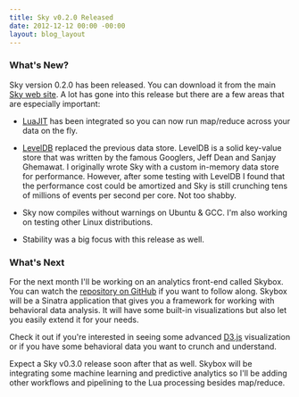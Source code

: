 ```yaml
---
title: Sky v0.2.0 Released
date: 2012-12-12 00:00 -00:00
layout: blog_layout
---
```


### What's New?

Sky version 0.2.0 has been released.
You can download it from the main [Sky web site](/).
A lot has gone into this release but there are a few areas that are especially important:

* [LuaJIT][] has been integrated so you can now run map/reduce across your data on the fly.

* [LevelDB][] replaced the previous data store.
  LevelDB is a solid key-value store that was written by the famous Googlers, Jeff Dean and Sanjay Ghemawat.
  I originally wrote Sky with a custom in-memory data store for performance.
  However, after some testing with LevelDB I found that the performance cost could be amortized and Sky is still crunching tens of millions of events per second per core.
  Not too shabby.
  
* Sky now compiles without warnings on Ubuntu & GCC.
  I'm also working on testing other Linux distributions.

* Stability was a big focus with this release as well.


### What's Next

For the next month I'll be working on an analytics front-end called Skybox.
You can watch the [repository on GitHub](https://github.com/skydb/skybox) if you want to follow along.
Skybox will be a Sinatra application that gives you a framework for working with behavioral data analysis.
It will have some built-in visualizations but also let you easily extend it for your needs.

Check it out if you're interested in seeing some advanced [D3.js] visualization or if you have some behavioral data you want to crunch and understand.

Expect a Sky v0.3.0 release soon after that as well.
Skybox will be integrating some machine learning and predictive analytics so I'll be adding other workflows and pipelining to the Lua processing besides map/reduce.

  [LuaJIT]: http://luajit.org/
  [LevelDB]: http://code.google.com/p/leveldb/
  [D3.js]: http://d3js.org/
